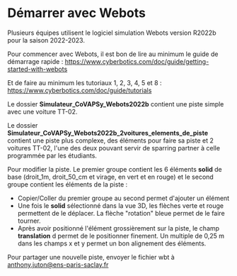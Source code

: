 # Démarrer avec Webots
Plusieurs équipes utilisent le logiciel simulation Webots version R2022b pour la saison 2022-2023.

Pour commencer avec Webots, il est bon de lire au minimum le guide de démarrage rapide :
https://www.cyberbotics.com/doc/guide/getting-started-with-webots

Et de faire au minimum les tutoriaux 1, 2, 3, 4, 5 et 8 :
https://www.cyberbotics.com/doc/guide/tutorials

Le dossier __Simulateur_CoVAPSy_Webots2022b__ contient une piste simple avec une voiture TT-02.

Le dossier __Simulateur_CoVAPSy_Webots2022b_2voitures_elements_de_piste__ contient une piste plus complexe, des éléments pour faire sa piste et 2 voitures TT-02, l'une des deux pouvant servir de sparring partner à celle programmée par les étudiants.

Pour modifier la piste. Le premier groupe contient les 6 éléments __solid__ de base (droit_1m, droit_50_cm et virage, en vert et en rouge) et le second groupe contient les éléments de la piste :

* Copier/Coller du premier groupe au second permet d'ajouter un élément
* Une fois le __solid__ sélectionné dans la vue 3D, les flèches verte et rouge permettent de le déplacer. La flèche "rotation" bleue permet de le faire tourner.
* Après avoir positionné l'élément grossièrement sur la piste, le champ __translation__ d permet de le positionner finement. Un multiple de 0,25 m dans les champs x et y permet un bon alignement des éléments.

Pour partager une nouvelle piste, envoyer le fichier wbt à anthony.juton@ens-paris-saclay.fr

